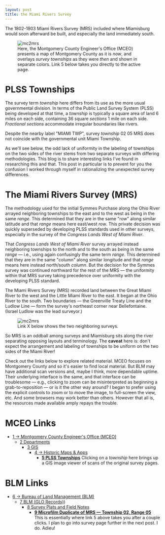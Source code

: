 ```yaml
---
layout: post
title: the Miami Rivers Survey 
---
```


The 1802-1803 Miami Rivers Survey (MRS) included where Miamisburg would soon afterward be built,
and especially the land immediately south.
<figure>
  <img src="{{ site.baseurl }}/images/mceo-mc2mrs.png" alt="mc2mrs"/>
  <figcaption>Here, the Montgomery County Engineer's Office (MCEO) presents a map of Montgomery County
as it is <i>now</i>, and overlays <i>survey townships</i> as they were <i>then</i> and shown in separate colors.  Link 5 below takes you directly to the active page.
  </figcaption>
</figure>

# PLSS Townships
The survey term _township_ here differs from its use as the more usual governmental division.
In terms of the Public Land Survey System (PLSS) being developed at that time,
a _township_ is typically a square area of land 6 miles on each side, containing 36 square _sections_ 1 mile on each side.  _Fractional sections_ accommodate irregular boundaries like rivers.

Despite the nearby label "MIAMI TWP", survey _township_ 02 05 MRS does not coincide with the governmental unit Miami Township.

As we'll see below, the odd lack of uniformity in the labeling of townships on the two sides of the river
stems from two separate surveys with differing methodologies.  This blog is to share interesting links I've found in researching this and that.  This post in particular is to prevent for you the confusion I worked through myself in rationalizing the unexpected survey differences.

# The Miami Rivers Survey (MRS)
The methodology used for the initial Symmes Purchase along the Ohio River arrayed neighboring townships to the east and to the west as being in the same _range_.  This determined that they are in the same "row" along similar latitude and that _range_ means here east/west _row_.
This private decision was quickly superseded by developing PLSS standards used in other surveys, especially in the survey of the _Congress Lands West of Miami River_.

That _Congress Lands West of Miami River_ survey arrayed instead neighboring townships to the north and to the south as being in the same _range_ — i.e., using again confusingly the same term _range_.
This determined that they are in the same "column" along similar longitude
and that _range_ means here instead north/south _column_.
But the decision for the Symmes survey was continued northward for the rest of the MRS — the uniformity within that MRS survey taking precedence over uniformity with the developing PLSS standard.

The Miami Rivers Survey (MRS) recorded land between the Great Miami River to the west and the Little Miami River to the east.
It began at the Ohio River to the south.  Two boundaries — the Greenville Treaty Line and the Ludlow Line — form the survey's northeast corner near Bellefontaine. 
(Israel Ludlow was the lead surveyor.)

<figure>
  <img src="{{ site.baseurl }}/images/mceo-mc2mrs.png" alt="mc2mrs"/>
  <figcaption>Link X below shows the two neighboring surveys.
  </figcaption>
</figure>

So MRS is an oddball among surveys and Miamisburg sits along the river separating opposing layouts and terminology.
The **caveat** here is:
don't expect the arrangement and labeling of townships to be uniform on the two sides of the Miami River! 

Check out the links below to explore related material.  MCEO focuses on Montgomery County
and so it's easier to find local material.  But BLM may have additional scan versions and, maybe I think, more dependable uptime.
Their underlying interface is the same, and that interface can be troublesome — e.g., clicking to zoom can be misinterpreted as beginning a grab-to-reposition — or is it the other way around?  I began to prefer using the explicit controls to zoom or to move the image, to full-screen the view, etc.  And some browsers may work better than others.
However that all is, the resources made available amply repays the trouble.

# MCEO Links
- [1 → Montgomery County Engineer's Office (MCEO)](https://engineer.mcohio.org/)
  - [2 Departments](https://engineer.mcohio.org/departments/)
    - [3 GIS](https://engineer.mcohio.org/departments/gis/)
      - [4 → Historic Maps & Apps](https://mceo.maps.arcgis.com/apps/PublicGallery/index.html?appid=d1f1db5bcc6f498387da22aa056ce59f)
        - [**5 PLSS Townships**](https://mceo.maps.arcgis.com/apps/View/index.html?appid=d8a8b4c8f28446f2ba40d371723c1c18)  Clicking on a _township_ here brings up a GIS image viewer of scans of the original survey pages. 

# BLM Links
- [6 → Bureau of Land Management (BLM)](https://blm.gov/)
  - [7 BLM (GLO Records)](https://glorecords.blm.gov))
    - [8 Survey Plats and Field Notes](https://glorecords.blm.gov/search/default.aspx?searchTabIndex=0&searchByTypeIndex=1)
      - [**9 Microfilm Duplicate of MRS — Township 02, Range 05**](https://glorecords.blm.gov/details/survey/default.aspx?dm_id=388380&p_dm_id=388379&surveyDetailsTabIndex=1)  This is essentially where link 5 above takes you after a couple clicks.  I plan to go into survey page further in the next post.  I do.  Adieu!
